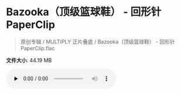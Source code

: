 # Bazooka（顶级篮球鞋） - 回形针PaperClip

> 原创专辑 / MULTIPLY 正片叠底 / Bazooka（顶级篮球鞋） - 回形针PaperClip.flac

**文件大小**: 44.19 MB

<audio preload="none" controls><source src="https://file.hsyhx.top/archive/原创专辑/MULTIPLY_正片叠底/Bazooka（顶级篮球鞋） - 回形针PaperClip.flac" type="audio/mpeg">您的浏览器不支持此音频格式</audio>